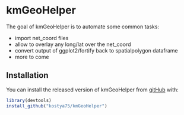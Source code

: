 
<!-- README.md is generated from README.Rmd. Please edit that file -->

# kmGeoHelper

<!-- badges: start -->

<!-- badges: end -->

The goal of kmGeoHelper is to automate some common tasks:

  - import net\_coord files
  - allow to overlay any long/lat over the net\_coord
  - convert output of ggplot2/fortify back to spatialpolygon dataframe
  - more to come

## Installation

You can install the released version of kmGeoHelper from
[gitHub](https://github) with:

``` r
library(devtools)
install_github("kostya75/kmGeoHelper")
```
